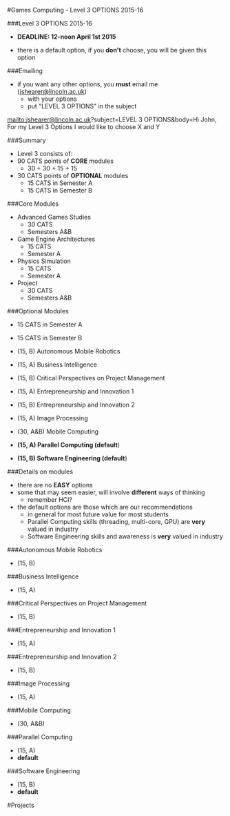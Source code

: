#Games Computing - Level 3 OPTIONS 2015-16

###Level 3 OPTIONS 2015-16

- **DEADLINE: 12-noon April 1st 2015**

- there is a default option, if you **don't** choose, you will be given this option

###Emailing

- if you want any other options, you **must** email me (jshearer@lincoln.ac.uk)
  - with your options
  - put "LEVEL 3 OPTIONS" in the subject

<a HREF="mailto:jshearer@lincoln.ac.uk?subject=LEVEL 3 OPTIONS&body=Hi John, For my Level 3 Options I would like to choose X and Y">mailto:jshearer@lincoln.ac.uk?subject=LEVEL 3 OPTIONS&body=Hi John, For my Level 3 Options I would like to choose X and Y</a>

###Summary

- Level 3 consists of:
- 90 CATS points of **CORE** modules
  - 30 + 30 + 15 + 15
- 30 CATS points of **OPTIONAL** modules
  - 15 CATS in Semester A
  - 15 CATS in Semester B

###Core Modules

- Advanced Games Studies
  - 30 CATS
  - Semesters A&B
- Game Engine Architectures
  - 15 CATS
  - Semester A
- Physics Simulation
  - 15 CATS
  - Semester A
- Project
  - 30 CATS
  - Semesters A&B

###Optional Modules

- 15 CATS in Semester A
- 15 CATS in Semester B

- (15, B) Autonomous Mobile Robotics
- (15, A) Business Intelligence
- (15, B) Critical Perspectives on Project Management
- (15, A) Entrepreneurship and Innovation 1
- (15, B) Entrepreneurship and Innovation 2
- (15, A) Image Processing
- (30, A&B) Mobile Computing
- **(15, A) Parallel Computing (default**)
- **(15, B) Software Engineering (default**)

###Details on modules

- there are no **EASY** options
- some that may seem easier, will involve **different** ways of thinking
  - remember HCI?
- the default options are those which are our recommendations
  - in general for most future value for most students
  - Parallel Computing skills (threading, multi-core, GPU) are **very** valued in industry
  - Software Engineering skills and awareness is **very** valued in industry

###Autonomous Mobile Robotics

- (15, B)

###Business Intelligence

- (15, A)

###Critical Perspectives on Project Management

- (15, B)

###Entrepreneurship and Innovation 1

- (15, A)

###Entrepreneurship and Innovation 2

- (15, B)

###Image Processing

- (15, A)

###Mobile Computing

- (30, A&B)

###Parallel Computing

- (15, A)
- **default**

###Software Engineering

- (15, B)
- **default**


#Projects



